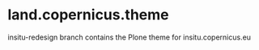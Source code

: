 land.copernicus.theme
=====================

insitu-redesign branch contains the Plone theme for insitu.copernicus.eu
